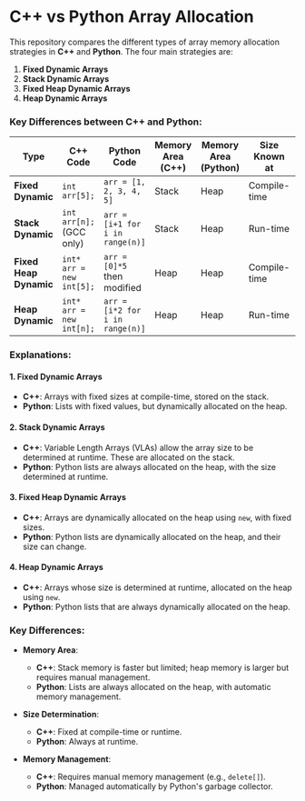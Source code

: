 # C++ vs Python Array Allocation

This repository compares the different types of array memory allocation strategies in **C++** and **Python**. The four main strategies are:

1. **Fixed Dynamic Arrays**
2. **Stack Dynamic Arrays**
3. **Fixed Heap Dynamic Arrays**
4. **Heap Dynamic Arrays**

### Key Differences between C++ and Python:

| **Type**              | **C++ Code**                      | **Python Code**                    | **Memory Area (C++)** | **Memory Area (Python)** | **Size Known at** | **Manual Memory Mgmt** |
|-----------------------|-----------------------------------|------------------------------------|------------------------|---------------------------|--------------------|--------------------------|
| **Fixed Dynamic**     | `int arr[5];`                     | `arr = [1, 2, 3, 4, 5]`            | Stack                  | Heap                      | Compile-time       | No                       |
| **Stack Dynamic**     | `int arr[n];` (GCC only)          | `arr = [i+1 for i in range(n)]`    | Stack                  | Heap                      | Run-time           | No                       |
| **Fixed Heap Dynamic**| `int* arr = new int[5];`          | `arr = [0]*5` then modified        | Heap                   | Heap                      | Compile-time       | Yes (C++) / No (Py)      |
| **Heap Dynamic**      | `int* arr = new int[n];`          | `arr = [i*2 for i in range(n)]`    | Heap                   | Heap                      | Run-time           | Yes (C++) / No (Py)      |

### **Explanations:**

#### **1. Fixed Dynamic Arrays**
- **C++**: Arrays with fixed sizes at compile-time, stored on the stack. 
- **Python**: Lists with fixed values, but dynamically allocated on the heap.

#### **2. Stack Dynamic Arrays**
- **C++**: Variable Length Arrays (VLAs) allow the array size to be determined at runtime. These are allocated on the stack.
- **Python**: Python lists are always allocated on the heap, with the size determined at runtime.

#### **3. Fixed Heap Dynamic Arrays**
- **C++**: Arrays are dynamically allocated on the heap using `new`, with fixed sizes.
- **Python**: Python lists are dynamically allocated on the heap, and their size can change.

#### **4. Heap Dynamic Arrays**
- **C++**: Arrays whose size is determined at runtime, allocated on the heap using `new`.
- **Python**: Python lists that are always dynamically allocated on the heap.

### **Key Differences:**
- **Memory Area**: 
  - **C++**: Stack memory is faster but limited; heap memory is larger but requires manual management.
  - **Python**: Lists are always allocated on the heap, with automatic memory management.
  
- **Size Determination**: 
  - **C++**: Fixed at compile-time or runtime.
  - **Python**: Always at runtime.
  
- **Memory Management**: 
  - **C++**: Requires manual memory management (e.g., `delete[]`).
  - **Python**: Managed automatically by Python's garbage collector.



